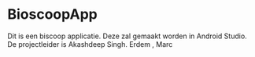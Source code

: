 # BioscoopApp
Dit is een biscoop applicatie.
Deze zal gemaakt worden in Android Studio.
De projectleider is Akashdeep Singh.
Erdem , Marc
